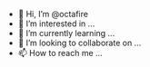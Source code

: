 - 👋 Hi, I’m @octafire
- 👀 I’m interested in ...
- 🌱 I’m currently learning ...
- 💞️ I’m looking to collaborate on ...
- 📫 How to reach me ...

<!---
octafire/octafire is a ✨ special ✨ repository because its `README.md` (this file) appears on your GitHub profile.
You can click the Preview link to take a look at your changes.
--->

